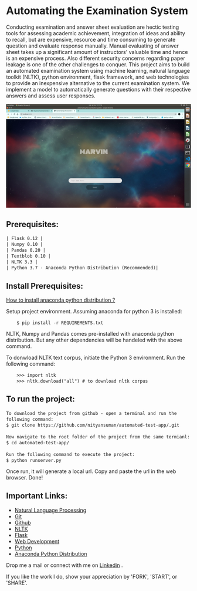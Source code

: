 # Automating the Examination System

Conducting examination and answer sheet evaluation are hectic testing tools for assessing
academic achievement, integration of ideas and ability to recall, but are expensive, resource
and time consuming to generate question and evaluate response manually. Manual evaluating
of answer sheet takes up a significant amount of instructors' valuable time and hence is an
expensive process. Also different security concerns regarding paper leakage is one of the other
challenges to conquer. This project aims to build an automated examination system using
machine learning, natural language toolkit (NLTK), python environment, flask framework,
and web technologies to provide an inexpensive alternative to the current examination system.
We implement a model to automatically generate questions with their respective answers and
assess user responses.

![Image](images/home.png)

## Prerequisites:
    | Flask 0.12 |
    | Numpy 0.10 |
    | Pandas 0.20 |
    | Textblob 0.10 |
    | NLTK 3.3 |
    | Python 3.7 - Anaconda Python Distribution (Recommended)|


## Install Prerequisites:

[How to install anaconda python distribution ?](https://docs.anaconda.com/anaconda/install/)

Setup project environment. Assuming anaconda for python 3 is installed:
```
    $ pip install -r REQUIREMENTS.txt
```

NLTK, Numpy and Pandas comes pre-installed with anaconda python distribution. But any other dependencies will be handeled with the above command.

To donwload NLTK text corpus, initiate the Python 3 environment. Run the following command:
```
    >>> import nltk
    >>> nltk.download("all") # to download nltk corpus
```


## To run the project:
```
To download the project from github - open a terminal and run the following command:
$ git clone https://github.com/nityansuman/automated-test-app/.git

Now navigate to the root folder of the project from the same termianl:
$ cd automated-test-app/

Run the following command to execute the project:
$ python runserver.py
```

Once run, it will generate a local url. Copy and paste the url in the web browser. Done!


## Important Links:
* [Natural Language Processing](https://nltk.org/book/)
* [Git](https://git-scm.com/)
* [Github](https://github.com/)
* [NLTK](https://nltk.org/)
* [Flask](http://flask.pocoo.org/)
* [Web Development](https://w3schoo.com/)
* [Python](https://python.org/)
* [Anaconda Python Distribution](https://conda.io)


Drop me a mail or connect with me on [Linkedin](https://linkedin.com/in/kumar-nityan-suman/) .

If you like the work I do, show your appreciation by 'FORK', 'START', or 'SHARE'.